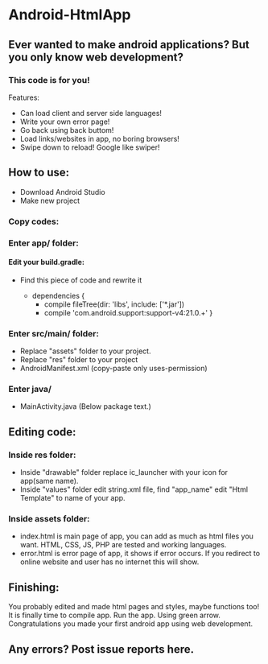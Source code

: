 # Android-HtmlApp
## Ever wanted to make android applications? But you only know web development?
### This code is for you!

Features:
- Can load client and server side languages!
- Write your own error page!
- Go back using back buttom!
- Load links/websites in app, no boring browsers!
- Swipe down to reload! Google like swiper!

## How to use:
- Download Android Studio
- Make new project

### Copy codes:
### Enter app/ folder:

#### Edit your build.gradle:
- Find this piece of code and rewrite it

    - dependencies {
        - compile fileTree(dir: 'libs', include: ['*.jar'])
	    - compile 'com.android.support:support-v4:21.0.+'
}
### Enter src/main/ folder:
- Replace "assets" folder to your project.
- Replace "res" folder to your project
- AndroidManifest.xml (copy-paste only uses-permission)

### Enter java/
- MainActivity.java (Below package text.)

## Editing code:
### Inside res folder:
- Inside "drawable" folder replace ic_launcher with your icon for app(same name).
- Inside "values" folder edit string.xml file, find "app_name" edit "Html Template" to name of your app.

### Inside assets folder:
- index.html is main page of app, you can add as much as html files you want. HTML, CSS, JS, PHP are tested and working languages.
- error.html is error page of app, it shows if error occurs. If you redirect to online website and user has no internet this will show.

## Finishing:
You probably edited and made html pages and styles, maybe functions too! It is finally time to compile app. Run the app. Using green arrow. Congratulations you made your first android app using web development.

## Any errors? Post issue reports here.
